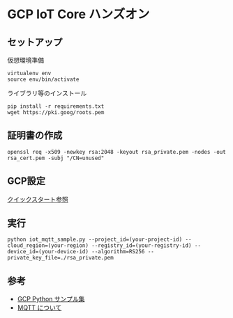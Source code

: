 # GCP IoT Core ハンズオン

## セットアップ
仮想環境準備
```
virtualenv env
source env/bin/activate
```

ライブラリ等のインストール
```
pip install -r requirements.txt
wget https://pki.goog/roots.pem
```

## 証明書の作成
```
openssl req -x509 -newkey rsa:2048 -keyout rsa_private.pem -nodes -out rsa_cert.pem -subj "/CN=unused"
```

## GCP設定
[クイックスタート参照](https://cloud.google.com/iot/docs/quickstart)

## 実行
```
python iot_mqtt_sample.py --project_id=(your-project-id) --cloud_region=(your-region) --registry_id=(your-registry-id) --device_id=(your-device-id) --algorithm=RS256 --private_key_file=./rsa_private.pem
```



## 参考
- [GCP Python サンプル集](https://github.com/GoogleCloudPlatform/python-docs-samples)
- [MQTT について](https://www.ibm.com/developerworks/jp/iot/library/iot-mqtt-why-good-for-iot/index.html)